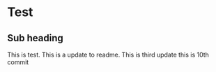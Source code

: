 # Test

## Sub heading

This is test.
This is a update to readme.
This is third update
this is 10th commit
